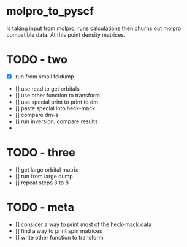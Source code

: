 # molpro_to_pyscf
Is taking input from molpro, runs calculations then churns out molpro compatible data. At this point density matrices.

# TODO - two
- [x] run from small fcidump
- [] use read to get orbitals
- [] use other function to transform
- [] use special print to print to dm
- [] paste special into heck-mack
- [] compare dm-s 
- [] run inversion, compare results 
- 
# TODO - three 
- [] get large orbital matrix
- [] run from large dump 
- [] repeat steps 3 to 8 

# TODO - meta 
- [] consider a way to print most of the heck-mack data 
- [] find a way to print spin matrices
- [] write other function to transform 
